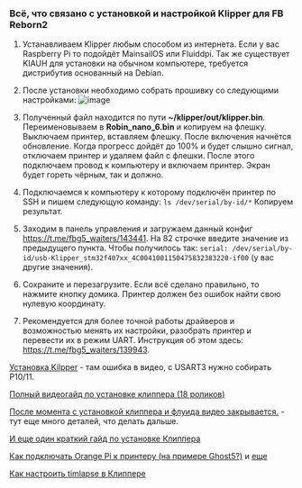 ### Всё, что связано с установкой и настройкой Klipper для FB Reborn2

1. Устанавливаем Klipper любым способом из интернета. Если у вас Raspberry Pi то подойдёт MainsailOS или Fluiddpi. Так же существует KIAUH для установки на обычном компьютере, требуется дистрибутив основанный на Debian.

2. После установки необходимо собрать прошивку со следующими настройками:
![image](https://user-images.githubusercontent.com/16743370/189987697-b000b8da-88fb-4ac4-a033-98176f45a511.png)

3. Полученный файл находится по пути **~/klipper/out/klipper.bin**. Переименовываем в **Robin_nano_6.bin** и копируем на флешку. Выключаем принтер, вставляем флешку. После включения начнётся обновление. Когда прогресс дойдёт до 100% и будет слышно сигнал, отключаем принтер и удаляем файл с флешки. После этого подключаем провод к компьютеру и включаем принтер. Экран будет гореть чёрным, так и должно.

5. Подключаемся к компьютеру к которому подключён принтер по SSH и пишем следующую команду: `ls /dev/serial/by-id/*` Копируем результат.

4. Заходим в панель управления и загружаем данный конфиг https://t.me/fbg5_waiters/143441. На 82 строчке введите значение из предыдущего пункта. Чтобы получилось так: `serial: /dev/serial/by-id/usb-Klipper_stm32f407xx_4C0041001150475832383220-if00` (у вас другие значения).

5. Сохраните и перезагрузите. Если всё сделано правильно, то нажмите кнопку домика. Принтер должен без ошибок найти свою нулевую координату.

6. Рекомендуется для более точной работы драйверов и возможностью менять их настройки, разобрать принтер и перевести их в режим UART. Инструкция об этом здесь: https://t.me/fbg5_waiters/139943.

[Установка Kilpper](https://youtu.be/-0fHoq7IlHA) - там ошибка в видео, c USART3 нужно собирать P10/11.

[Полный видеогайд по установке клиппера (18 роликов)](https://www.youtube.com/watch?v=gfZ9Lbyh8qU&list=PL7zrGeKp_8CRmVTuBaUQcHKlS9bJRU6vT)

[После момента с установкой клиппера и флуида видео закрывается.](https://t.me/fbg5_waiters/116626) - тут еще много деталей, что делать дальше.

[И еще один краткий гайд по установке Клиппера](https://t.me/fbg5_waiters/127352)

[Как подключать Orange Pi к принтеру (на примере Ghost5?)](https://t.me/fbg5_waiters/116547) и [еще](https://t.me/fbg5_waiters/116593)

[Как настроить timlapse в Клиппере](https://www.youtube.com/watch?v=n-BVPidUDLI&ab_channel=Vez3D)
